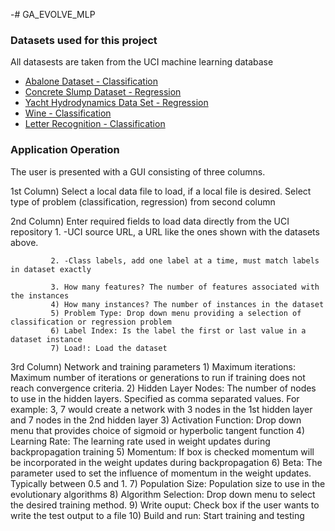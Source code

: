 -# GA_EVOLVE_MLP

### Datasets used for this project
All datasests are taken from the UCI machine learning database
+ [Abalone Dataset - Classification](https://archive.ics.uci.edu/ml/machine-learning-databases/abalone/abalone.data)
+ [Concrete Slump Dataset - Regression](https://archive.ics.uci.edu/ml/machine-learning-databases/concrete/slump/slump_test.data)
+ [Yacht Hydrodynamics Data Set - Regression](https://archive.ics.uci.edu/ml/machine-learning-databases/00243/yacht_hydrodynamics.data)
+ [Wine - Classification](https://archive.ics.uci.edu/ml/machine-learning-databases/wine/wine.data)
+ [Letter Recognition - Classification](https://archive.ics.uci.edu/ml/machine-learning-databases/letter-recognition/letter-recognition.data)

### Application Operation
The user is presented with a GUI consisting of three columns. 

1st Column) Select a local data file to load, if a local file is desired.
            Select type of problem (classification, regression) from second column
            
2nd Column) Enter required fields to load data directly from the UCI repository
             1. -UCI source URL, a URL like the ones shown with the datasets above.
             
             2. -Class labels, add one label at a time, must match labels in dataset exactly
             
             3. How many features? The number of features associated with the instances
             4) How many instances? The number of instances in the dataset
             5) Problem Type: Drop down menu providing a selection of classification or regression problem
             6) Label Index: Is the label the first or last value in a dataset instance
             7) Load!: Load the dataset
            
3rd Column) Network and training parameters 
             1) Maximum iterations: Maximum number of iterations or generations to run if training does not reach 
               convergence criteria.
             2) Hidden Layer Nodes: The number of nodes to use in the hidden layers. Specified as comma separated values.
                    For example: 3, 7 would create a network with 3 nodes in the 1st hidden layer and 7 nodes in the 2nd 
                    hidden layer
             3) Activation Function: Drop down menu that provides choice of sigmoid or hyperbolic tangent function
             4) Learning Rate: The learning rate used in weight updates during backpropagation training
             5) Momentum: If box is checked momentum will be incorporated in the weight updates during backpropagation
             6) Beta: The parameter used to set the influence of momentum in the weight updates. 
                     Typically between 0.5 and 1. 
             7) Population Size: Population size to use in the evolutionary algorithms
             8) Algorithm Selection: Drop down menu to select the desired training method. 
             9) Write ouput: Check box if the user wants to write the test output to a file
             10) Build and run: Start training and testing


 


